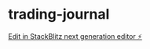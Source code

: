 # trading-journal

[Edit in StackBlitz next generation editor ⚡️](https://stackblitz.com/~/github.com/dada1art/trading-journal)